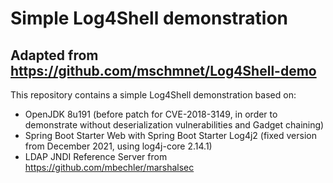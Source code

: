 # Simple Log4Shell demonstration

## Adapted from https://github.com/mschmnet/Log4Shell-demo

This repository contains a simple Log4Shell demonstration based on:
- OpenJDK 8u191 (before patch for CVE-2018-3149, in order to demonstrate without deserialization vulnerabilities and Gadget chaining)
- Spring Boot Starter Web with Spring Boot Starter Log4j2 (fixed version from December 2021, using log4j-core 2.14.1)
- LDAP JNDI Reference Server from https://github.com/mbechler/marshalsec
